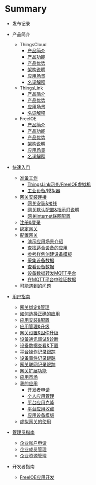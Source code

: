 # Summary

* 发布记录

* 产品简介
  * ThingsCloud
    * [产品简介](introduction/ThingsCloud/README.md)
    * [产品功能](introduction/ThingsCloud/function.md)
    * [产品优势](introduction/ThingsCloud/advantage.md)
    * [架构说明](introduction/ThingsCloud/framework.md)
    * [应用场景](introduction/ThingsCloud/scenario.md)
    * [名词解释](introduction/ThingsCloud/glossary.md)
  * ThingsLink
    * [产品简介](introduction/ThingsLink/README.md)
    * [产品优势](introduction/ThingsLink/advantage.md)
    * [应用场景](introduction/ThingsLink/scenario.md)
    * [名词解释](introduction/ThingsLink/glossary.md)
  * FreeIOE
    * [产品简介](introduction/FreeIOE/README.md)
    * [产品功能](introduction/FreeIOE/function.md)
    * [产品优势](introduction/FreeIOE/advantage.md)
    * [架构说明](introduction/FreeIOE/framework.md)
    * [应用场景](introduction/FreeIOE/scenario.md)
    * [名词解释](introduction/FreeIOE/glossary.md)

* [快速入门](quick_start/README.md)
  * [准备工作](quick_start/prepear.md)
    * [ThingsLink网关/FreeIOE虚拟机](quick_start/freeioe-gate.md)
    * [工业设备/模拟器](quick_start/device-simulator.md)
  * [网关安装连接](quick_start/Gate-intro.md)
    * [网关安装&接线](quick_start/Gate-installation.md)
    * [网关默认配置&指示灯说明](quick_start/Gate-indicator-light.md)
    * [网关Internet联网配置](quick_start/Gate-link-internet.md)
  * [注册&登录](quick_start/register-and-login.md)
  * [绑定网关](quick_start/Gate-bind.md)
  * [配置网关](quick_start/Gate-config-demo.md)
    * [演示应用场景介绍](quick_start/Demo-scene-intro.md)
    * [查找适合设备的应用](quick_start/find-freeioeapp.md)
    * [参考样例创建设备模板](quick_start/creat-templete.md)
    * [采集设备数据](quick_start/data-collection.md)
    * [查看设备数据](quick_start/data-view.md)
    * [设备数据转发MQTT平台](quick_start/data-forward.md)
    * [在MQTT平台中验证数据](quick_start/data-verify.md)
  * [可能遇到的问题](quick_start/possliable-problem.md)

* [用户指南](user_guide/README.md)
  * [网关绑定&管理](user_guide/README.md)
  * [如何选择正确的应用](README.md)
  * [应用安装&配置](README.md)
  * [应用管理&升级](README.md)
  * [网关设置&固件升级](README.md)
  * [设备通讯调试&诊断](README.md)
  * [设备数据查看&下置](README.md)
  * [平台操作记录跟踪](README.md)
  * [设备事件记录跟踪](README.md)
  * [网关联网记录跟踪](README.md)
  * [网关扩展功能](README.md)
  * [应用市场](README.md)
  * [我的应用](README.md)
    * [开发者申请](README.md)
    * [个人应用管理](README.md)
    * [平台应用克隆](README.md)
    * [平台应用收藏](README.md)
    * [应用设备模版](README.md)
  * [虚拟网关的使用](README.md)

* [管理员指南](admin_guide/README.md)
  * [企业账户申请](admin_guide/member-apply.md)
  * [企业成员管理](admin_guide/member-manager.md)
  * [企业资源管理](admin_guide/resource-manager.md)


* 开发者指南
  * [FreeIOE应用开发](https://freeioe.gitbook.io/doc/)
    <!-- * [概览](developer_guide/GUIDE.md)
    * [环境搭建](GUIDE.md)
    * [快速上手](GUIDE.md)
    * [应用接口](GUIDE.md)
    * [其他资料](GUIDE.md)
  * [平台API参考](GUIDE.md)
    * [概览](GUIDE.md)
    * [鉴权规则](GUIDE.md)
    * [网关统计数据](GUIDE.md)
    * [名下网关管理](GUIDE.md)
    * [网关实例管理](GUIDE.md)
    * [日志&事件管理](GUIDE.md)
    * [组织成员管理](GUIDE.md)
    * [应用发布管理](GUIDE.md) -->


* [最佳实践](PRACTICE.md)

* [视频专区](PRACTICE.md)

* [常见问题](FAQ.md)